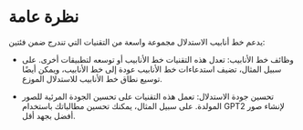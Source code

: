 # نظرة عامة

يدعم خط أنابيب الاستدلال مجموعة واسعة من التقنيات التي تندرج ضمن فئتين:

* وظائف خط الأنابيب: تعدل هذه التقنيات خط الأنابيب أو توسعه لتطبيقات أخرى. على سبيل المثال، تضيف استدعاءات خط الأنابيب عودة إلى خط الأنابيب، ويمكن أيضًا توسيع نطاق خط الأنابيب للاستدلال الموزع.

* تحسين جودة الاستدلال: تعمل هذه التقنيات على تحسين الجودة المرئية للصور المولدة. على سبيل المثال، يمكنك تحسين مطالباتك باستخدام GPT2 لإنشاء صور أفضل بجهد أقل.